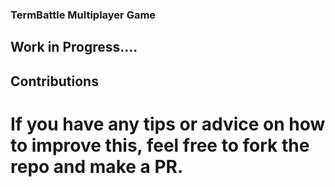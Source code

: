### TermBattle Multiplayer Game

## Work in Progress....



## Contributions
# If you have any tips or advice on how to improve this, feel free to fork the repo and make a PR.
